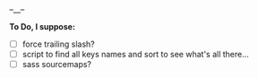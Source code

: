 –__–


**To Do, I suppose:**
- [ ] force trailing slash?
- [ ] script to find all keys names and sort to see what's all there...
- [ ] sass sourcemaps?
